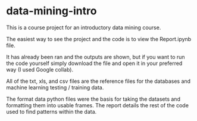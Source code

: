 # data-mining-intro
 
This is a course project for an introductory data mining course.

The easiest way to see the project and the code is to view the Report.ipynb file.

It has already been ran and the outputs are shown, but if you want to run the code
yourself simply download the file and open it in your preferred way (I used Google
collab).

All of the txt, xls, and csv files are the reference files for the databases and
machine learning testing / training data.

The format data python files were the basis for taking the datasets and formatting
them into usable frames. The report details the rest of the code used to find patterns
within the data.
